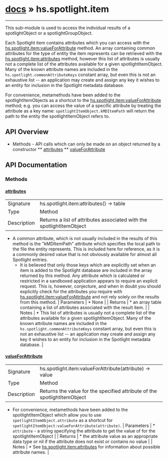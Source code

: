 # [docs](index.md) » hs.spotlight.item
---

This sub-module is used to access the individual results of a spotlightObject or a spotlightGroupObject.

Each Spotlight item contains attributes which you can access with the [hs.spotlight.item:valueForAttribute](#valueForAttribute) method. An array containing common attributes for the type of entity the item represents can be retrieved with the [hs.spotlight.item:attributes](#attributes) method, however this list of attributes is usually not a complete list of the attributes available for a given spotlightItemObject. Many of the known attribute names are included in the `hs.spotlight.commonAttributeKeys` constant array, but even this is not an exhaustive list -- an application may create and assign any key it wishes to an entity for inclusion in the Spotlight metadata database.

For convenience, metamethods have been added to the spotlightItemObjects as a shortcut to the [hs.spotlight.item:valueForAttribute](#valueForAttribute) method; e.g. you can access the value of a specific attribute by treating the attribute as a key name: `spotlightItemObject.kMDItemPath` will return the path to the entity the spotlightItemObject refers to.

## API Overview
* Methods - API calls which can only be made on an object returned by a constructor
** [attributes](#attributes)
** [valueForAttribute](#valueForAttribute)

## API Documentation

### Methods

#### [attributes](#attributes)
| | |
|-|-|
| Signature   | hs.spotlight.item:attributes() -> table  |
| Type        | Method |
| Description | Returns a list of attributes associated with the spotlightItemObject |
  * A common attribute, which is not usually included in the results of this method is the "kMDItemPath" attribute which specifies the local path to the file the entity represents. This is included here for reference, as it is a commonly desired value that is not obviously available for almost all Spotlight entries.
     * It is believed that only those keys which are explicitly set when an item is added to the Spotlight database are included in the array returned by this method. Any attribute which is calculated or restricted in a sandboxed application appears to require an explicit request. This is, however, conjecture, and when in doubt you should explicitly check for the attributes you require with [hs.spotlight.item:valueForAttribute](#valueForAttribute) and not rely solely on the results from this method.
| Parameters |  * None | | Returns |  * an array table containing a list of attributes associated with the result item. | | Notes |  * This list of attributes is usually not a complete list of the attributes available for a given spotlightItemObject. Many of the known attribute names are included in the `hs.spotlight.commonAttributeKeys` constant array, but even this is not an exhaustive list -- an application may create and assign any key it wishes to an entity for inclusion in the Spotlight metadata database. | 
#### [valueForAttribute](#valueForAttribute)
| | |
|-|-|
| Signature   | hs.spotlight.item:valueForAttribute(attribute) -> value  |
| Type        | Method |
| Description | Returns the value for the specified attribute of the spotlightItemObject |
   * For convenience, metamethods have been added to the spotlightItemObject which allow you to use `spotlightItemObject.attribute` as a shortcut for `spotlightItemObject:valueForAttribute(attribute)`.
| Parameters |  * `attribute` - a string specifying the attribute to get the value of for the spotlightItemObject | | Returns |  * the attribute value as an appropriate data type or nil if the attribute does not exist or contains no value | | Notes |  * See [hs.spotlight.item:attributes](#attributes) for information about possible attribute names. | 